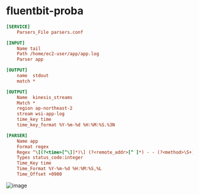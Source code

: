 # fluentbit-proba
```ini
[SERVICE]
    Parsers_File parsers.conf

[INPUT]
    Name tail
    Path /home/ec2-user/app/app.log
    Parser app

[OUTPUT]
    name  stdout
    match *

[OUTPUT]
    Name  kinesis_streams
    Match *
    region ap-northeast-2
    stream wsi-app-log
    time_key time
    time_key_format %Y-%m-%d %H:%M:%S.%3N
```
```ini
[PARSER]
    Name app
    Format regex
    Regex ^\[(?<time>[^\]]*)\] (?<remote_addr>[^ ]*) - - (?<method>\S+) (?<path>\S+) HTTP/1.1 (?<status_code>[^ ]*)?$
    Types status_code:integer
    Time_Key time
    Time_Format %Y-%m-%d %H:%M:%S,%L
    Time_Offset +0900
```

![image](https://github.com/cloudshit/fluentbit-proba/assets/39158228/bb2c0704-1d09-4707-b6d2-a7b1170a2325)

